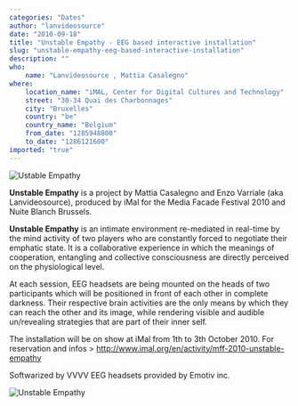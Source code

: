 ```yaml
---
categories: "Dates"
author: "lanvideosource"
date: "2010-09-18"
title: "Unstable Empathy - EEG based interactive installation"
slug: "unstable-empathy-eeg-based-interactive-installation"
description: ""
who: 
    name: "Lanvideosource , Mattia Casalegno"
where: 
    location_name: "iMAL, Center for Digital Cultures and Technology"
    street: "30-34 Quai des Charbonnages"
    city: "Bruxelles"
    country: "be"
    country_name: "Belgium"
    from_date: "1285948800"
    to_date: "1286121600"
imported: "true"
---
```



![Ustable Empathy](area1_double.jpg) 

**Unstable Empathy** is a project by Mattia Casalegno and Enzo Varriale (aka Lanvideosource), produced by iMal for the Media Facade Festival 2010 and Nuite Blanch Brussels.

**Unstable Empathy** is an intimate environment re-mediated in real-time by the mind activity of two players who are constantly forced to negotiate their emphatic state. It is a collaborative experience in which the meanings of cooperation, entangling and collective consciousness are directly perceived on the physiological level.

At each session, EEG headsets are being mounted on the heads of two participants which will be positioned in front of each other in complete darkness. Their respective brain activities are the only means by which they can reach the other and its image, while rendering visible and audible un/revealing strategies that are part of their inner self.

The installation will be on show at iMal from 1th to 3th October 2010. 
For reservation and infos > http://www.imal.org/en/activity/mff-2010-unstable-empathy


Softwarized by VVVV
EEG headsets provided by Emotiv inc.

![Unstable Empathy](UNEMP2010_double.jpg) 